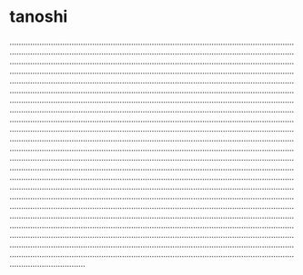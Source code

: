 # tanoshi

.....................................................................................................................................................................................................................................................................................................................................................................................................................................................................................................................................................................................................................................................................................................................................................................................................................................................................................................................................................................................................................................................................................................................................................................................................................................................................................................................................................................................................................................................................................................................................................................................................................................................................................................................................................................................................................................................................................................................................................................................................................................................................................................................................................................................................................................................................................................................................................................................................................................................................................................................................................................................................................................................................................................................................................................................................................................................................................................................................................................................................